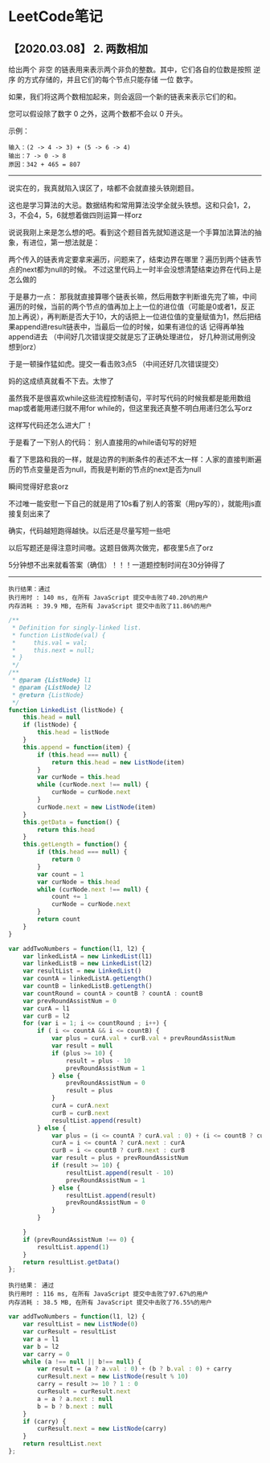 # LeetCode笔记

## 【2020.03.08】 2. 两数相加

给出两个 非空 的链表用来表示两个非负的整数。其中，它们各自的位数是按照 逆序 的方式存储的，并且它们的每个节点只能存储 一位 数字。

如果，我们将这两个数相加起来，则会返回一个新的链表来表示它们的和。

您可以假设除了数字 0 之外，这两个数都不会以 0 开头。

示例：
```
输入：(2 -> 4 -> 3) + (5 -> 6 -> 4)
输出：7 -> 0 -> 8
原因：342 + 465 = 807
```

***

说实在的，我真就陷入误区了，啥都不会就直接头铁刚题目。

这也是学习算法的大忌。数据结构和常用算法没学全就头铁想。这和只会1，2，3，不会4，5，6就想着做四则运算一样orz

说说我刚上来是怎么想的吧。看到这个题目首先就知道这是一个手算加法算法的抽象，有进位，第一想法就是：

两个传入的链表肯定要拿来遍历，问题来了，结束边界在哪里？遍历到两个链表节点的next都为null的时候。
不过这里代码上一时半会没想清楚结束边界在代码上是怎么做的

于是暴力一点： 那我就直接算哪个链表长嘛，然后用数字判断谁先完了嘛，中间遍历的时候，当前的两个节点的值再加上上一位的进位值（可能是0或者1，反正加上再说），再判断是否大于10，大的话把上一位进位值的变量赋值为1，然后把结果append进result链表中，当最后一位的时候，如果有进位的话 记得再单独append进去
（中间好几次错误提交就是忘了正确处理进位， 好几种测试用例没想到orz）

于是一顿操作猛如虎。提交一看击败3点5 （中间还好几次错误提交）

妈的这成绩真就看不下去。太惨了

虽然我不是很喜欢while这些流程控制语句，平时写代码的时候我都是能用数组map或者能用递归就不用for while的，但这里我还真整不明白用递归怎么写orz

这样写代码还怎么进大厂！

于是看了一下别人的代码： 别人直接用的while语句写的好短

看了下思路和我的一样，就是边界的判断条件的表述不太一样：人家的直接判断遍历的节点变量是否为null，而我是判断的节点的next是否为null

瞬间觉得好悲哀orz

不过唯一能安慰一下自己的就是用了10s看了别人的答案（用py写的），就能用js直接复刻出来了

确实，代码越短跑得越快。以后还是尽量写短一些吧

以后写题还是得注意时间嗷。这题目做两次做完，都夜里5点了orz

5分钟想不出来就看答案（确信）！！！一道题控制时间在30分钟得了

*** 

```
执行结果：通过
执行用时 : 140 ms, 在所有 JavaScript 提交中击败了40.20%的用户
内存消耗 : 39.9 MB, 在所有 JavaScript 提交中击败了11.86%的用户
```

```javascript
/**
 * Definition for singly-linked list.
 * function ListNode(val) {
 *     this.val = val;
 *     this.next = null;
 * }
 */
/**
 * @param {ListNode} l1
 * @param {ListNode} l2
 * @return {ListNode}
 */
function LinkedList (listNode) {
    this.head = null
    if (listNode) {
        this.head = listNode
    }
    this.append = function(item) {
        if (this.head === null) {
            return this.head = new ListNode(item)
        }
        var curNode = this.head
        while (curNode.next !== null) {
            curNode = curNode.next
        }
        curNode.next = new ListNode(item)
    }
    this.getData = function() {
        return this.head
    }
    this.getLength = function() {
        if (this.head === null) {
            return 0
        }
        var count = 1
        var curNode = this.head
        while (curNode.next !== null) {
            count += 1
            curNode = curNode.next
        }
        return count
    }
}

var addTwoNumbers = function(l1, l2) {
    var linkedListA = new LinkedList(l1)
    var linkedListB = new LinkedList(l2)
    var resultList = new LinkedList()
    var countA = linkedListA.getLength()
    var countB = linkedListB.getLength()
    var countRound = countA > countB ? countA : countB
    var prevRoundAssistNum = 0
    var curA = l1
    var curB = l2
    for (var i = 1; i <= countRound ; i++) {
        if ( i <= countA && i <= countB) {
            var plus = curA.val + curB.val + prevRoundAssistNum
            var result = null
            if (plus >= 10) {
                result = plus - 10
                prevRoundAssistNum = 1
            } else {
                prevRoundAssistNum = 0
                result = plus
            }
            curA = curA.next
            curB = curB.next
            resultList.append(result)
        } else {
            var plus = (i <= countA ? curA.val : 0) + (i <= countB ? curB.val : 0)
            curA = i <= countA ? curA.next : curA
            curB = i <= countB ? curB.next : curB
            var result = plus + prevRoundAssistNum
            if (result >= 10) {
                resultList.append(result - 10)
                prevRoundAssistNum = 1
            } else {
                resultList.append(result)
                prevRoundAssistNum = 0
            }
        }

    }
    if (prevRoundAssistNum !== 0) {
        resultList.append(1)
    }
    return resultList.getData()
};
```

```
执行结果： 通过
执行用时 : 116 ms, 在所有 JavaScript 提交中击败了97.67%的用户
内存消耗 : 38.5 MB, 在所有 JavaScript 提交中击败了76.55%的用户
```

```javascript
var addTwoNumbers = function(l1, l2) {
    var resultList = new ListNode(0)
    var curResult = resultList
    var a = l1
    var b = l2
    var carry = 0
    while (a !== null || b!== null) {
        var result = (a ? a.val : 0) + (b ? b.val : 0) + carry
        curResult.next = new ListNode(result % 10)
        carry = result >= 10 ? 1 : 0
        curResult = curResult.next
        a = a ? a.next : null
        b = b ? b.next : null
    }
    if (carry) {
        curResult.next = new ListNode(carry)
    }
    return resultList.next
};
```